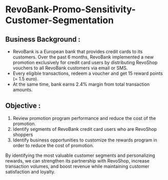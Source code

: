 # RevoBank-Promo-Sensitivity-Customer-Segmentation

## Business Background : 
- RevoBank is a European bank that provides credit cards to its customers. Over the past 6 months, RevoBank implemented a new promotion exclusively for credit card users by distributing RevoShop vouchers to all RevoBank customers via email or SMS.
- Every eligible transactions, redeem a voucher and get 15 reward points (= 1.5 euro).
- At the same time, bank earns 2.4% margin from total transaction amounts.

## Objective : 
1. Review promotion program performance and reduce the cost of the promotion.
2. Identify segments of RevoBank credit card users who are RevoShop shoppers
4. Identify business opportunities to customize the rewards program in order to reduce the cost of promotion.

By identifying the most valuable customer segments and personalizing rewards, we can strengthen its partnership with RevoShop, increase transaction volumes, and boost revenue while maintaining customer satisfaction and loyalty.
